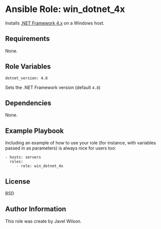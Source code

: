 Ansible Role: win_dotnet_4x
=========

Installs [.NET Framework 4.x](https://dotnet.microsoft.com/en-us/download/dotnet-framework) on a Windows host.

Requirements
------------

None.

Role Variables
--------------

    dotnet_version: 4.8

Sets the .NET Framework version (default `4.8`)


Dependencies
------------

None.

Example Playbook
----------------

Including an example of how to use your role (for instance, with variables passed in as parameters) is always nice for users too:

    - hosts: servers
      roles:
         - role: win_dotnet_4x

License
-------

BSD

Author Information
------------------

This role was create by Javel Wilson.
